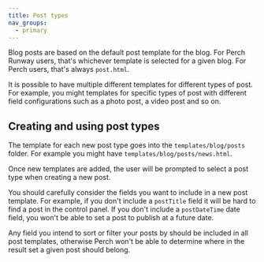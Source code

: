 ```yaml
---
title: Post types
nav_groups:
  - primary
---
```


Blog posts are based on the default post template for the blog. For Perch Runway users, that's whichever template is selected for a given blog. For Perch users, that's always `post.html`.

It is possible to have multiple different templates for different types of post. For example, you might templates for specific types of post with different field configurations such as a photo post, a video post and so on.

## Creating and using post types

The template for each new post type goes into the `templates/blog/posts` folder. For example you might have `templates/blog/posts/news.html`.

Once new templates are added, the user will be prompted to select a post type when creating a new post.

You should carefully consider the fields you want to include in a new post template. For example, if you don't include a `postTitle` field it will be hard to find a post in the control panel. If you don't include a `postDateTime` date field, you won't be able to set a post to publish at a future date.

Any field you intend to sort or filter your posts by should be included in all post templates, otherwise Perch won't be able to determine where in the result set a given post should belong.
